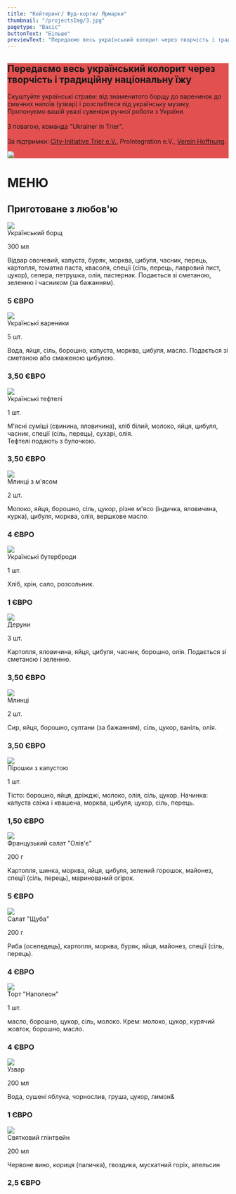 ```yaml
---
title: "Кейтеринг/ Фуд-корти/ Ярмарки"
thumbnail: "/projectsImg/3.jpg"
pagetype: "Basic"
buttonText: "Бiльше"
previewText: "Передаємо весь український колорит через творчість і традиційну  національну їжу."
---
```


<div class=' m-0 bg-fixed bg-cover'>
    <div style='background-color: rgba(220, 38, 38, 0.8)' class='py-8'>
        <div class='grid lg:grid-cols-2 3xl:gap-16 lg:gap-4 gap-2 mx-auto container px-7'>
        <div class='text-left flex flex-col justify-center'>
          <h2 class='text-white text-3xl font-bold pt-4'>Передаємо весь український колорит через творчість і традиційну  національну їжу</h2>
        <p class='text-white py-4 text-xl text-justify'>Скуштуйте українські страви: від знаменитого борщу до варенинок до смачних напоїв (узвар) і розслабтеся під українську музику. Пропонуємо вашій увазі сувеніри ручної роботи з України.<br><br>
З повагою, команда "Ukrainer in Trier".<br><br>
За підтримки: 
<a href="https://treffpunkt-trier.de/" class="underline hover:text-red-200">City-Initiative Trier e.V.</a>, ProIntegration e.V., <a href="https://www.facebook.com/mwanzek1" class="underline hover:text-red-200">Verein Hoffnung</a>.</p>
    </div>
    <div class='flex flex-col justify-center relative p-0'>
        <img src='/cateringImg/catering_cover.jpg' class='pb-2 md:w-full lg:w-full 3xl:w-full m-auto md:m-0 lg:m-0 3xl:m-0'>
    </div>
    </div>
    </div>
    <div class="mt-12 sm:mx-16">
    <h1 class='uppercase text-4xl text-red-600 text-center font-bold pt-6 mb-2'>
МЕНЮ</h1> 
<h2 class='text-black text-xl text-center italic pt-0 mb-6'>Приготоване з любов'ю</h2>

<div class='grid grid-cols-1 gap-2 md:grid-cols-2 m-2'>
<div>
    <div class="relative block align-top overflow-hidden bg-gray-200 dark:bg-gray-900">
            <img class="inline-block object-cover w-full h-96 sm:w-72 sm:h-72"
              src="/cateringImg/borshh.webp">
        <div class="inline-block align-top overflow-hidden w-full sm:w-72 sm:h-72 p-6 lg:pr-0"> 
          <div class="relative align-top block text-xl font-semibold">Український борщ
          </div>
          <p class="italic ml-6">300 мл</p>
          <div class="relative inline-block align-top text-ellipsis overflow-hidden text-sm font-normal pt-4">
          Відвар овочевий, капуста, буряк, морква, цибуля, часник, перець, картопля, томатна паста, квасоля, спеції (сіль, перець, лавровий лист, цукор), селера, петрушка, олія, пастернак. Подається зі сметаною, зеленню і часником (за бажанням).
          <h3 class="font-bold text-base text-red-600 text-center pt-4">5 ЄВРО</h3>
          </div>   
        </div>  
    </div>
</div>
<div>
    <div class="relative block align-top overflow-hidden bg-gray-200 dark:bg-gray-900">
            <img class="inline-block object-cover w-full h-96 sm:w-72 sm:h-72"
              src="/cateringImg/vareniki.webp">
        <div class="inline-block align-top overflow-hidden w-full sm:w-72 sm:h-72 p-6 lg:pr-0"> 
          <div class="relative align-top block text-xl font-semibold">Українські вареники
          </div>
          <p class="italic ml-6">5 шт.</p>
          <div class="relative inline-block align-top text-ellipsis overflow-hidden text-sm font-normal pt-4">
          Вода, яйця, сіль, борошно, капуста, морква, цибуля, масло. Подається зі сметаною або смаженою цибулею.
          <h3 class="font-bold text-base text-red-600 text-center pt-4">3,50 ЄВРО</h3>
          </div>   
        </div>  
    </div>
</div>
</div>

<div class='grid grid-cols-1 gap-2 md:grid-cols-2 m-2'>
<div>
    <div class="relative block align-top overflow-hidden bg-gray-200 dark:bg-gray-900">
            <img class="inline-block object-cover w-full h-96 sm:w-72 sm:h-72"
              src="/cateringImg/catering3.webp">
        <div class="inline-block align-top overflow-hidden w-full sm:w-72 sm:h-72 p-6 lg:pr-0"> 
          <div class="relative align-top block text-xl font-semibold">Українські тефтелі
          </div>
          <p class="italic ml-6">1 шт.</p>
          <div class="relative inline-block align-top text-ellipsis overflow-hidden text-sm font-normal pt-4">
         М'ясні суміші (свинина, яловичина), хліб білий, молоко, яйця, цибуля, часник, спеції (сіль, перець), сухарі, олія.
<br>
Тефтелі подають з булочкою.
          <h3 class="font-bold text-base text-red-600 text-center pt-4">3,50 ЄВРО</h3>
          </div>   
        </div>  
    </div>
</div>
<div>
    <div class="relative block align-top overflow-hidden bg-gray-200 dark:bg-gray-900">
            <img class="inline-block object-cover w-full h-96 sm:w-72 sm:h-72"
              src="/cateringImg/catering4.webp">
        <div class="inline-block align-top overflow-hidden w-full sm:w-72 sm:h-72 p-6 lg:pr-0"> 
          <div class="relative align-top block text-xl font-semibold">Млинці з м'ясом
          </div>
          <p class="italic ml-6">2 шт.</p>
          <div class="relative inline-block align-top text-ellipsis overflow-hidden text-sm font-normal pt-4">
          Молоко, яйця, борошно, сіль, цукор, різне м'ясо (індичка, яловичина, курка), цибуля, морква, олія, вершкове масло.
          <h3 class="font-bold text-base text-red-600 text-center pt-4">4 ЄВРО</h3>
          </div>   
        </div>  
    </div>
</div>
</div>

<div class='grid grid-cols-1 gap-2 md:grid-cols-2 m-2'>
<div>
    <div class="relative block align-top overflow-hidden bg-gray-200 dark:bg-gray-900">
            <img class="inline-block object-cover w-full h-96 sm:w-72 sm:h-72"
              src="/cateringImg/catering5.webp">
        <div class="inline-block align-top overflow-hidden w-full sm:w-72 sm:h-72 p-6 lg:pr-0"> 
          <div class="relative align-top block text-xl font-semibold">Українські бутерброди
          </div>
          <p class="italic ml-6">1 шт.</p>
          <div class="relative inline-block align-top text-ellipsis overflow-hidden text-sm font-normal pt-4">
         Хліб, хрін, сало, розсольник.
          <h3 class="font-bold text-base text-red-600 text-center pt-4">1 ЄВРО</h3>
          </div>   
        </div>  
    </div>
</div>
<div>
    <div class="relative block align-top overflow-hidden bg-gray-200 dark:bg-gray-900">
            <img class="inline-block object-cover w-full h-96 sm:w-72 sm:h-72"
              src="/cateringImg/catering6.webp">
        <div class="inline-block align-top overflow-hidden w-full sm:w-72 sm:h-72 p-6 lg:pr-0"> 
          <div class="relative align-top block text-xl font-semibold">Деруни
          </div>
          <p class="italic ml-6">3 шт.</p>
          <div class="relative inline-block align-top text-ellipsis overflow-hidden text-sm font-normal pt-4">
          Картопля, яловичина, яйця, цибуля, часник, борошно, олія.
Подається зі сметаною і зеленню.
          <h3 class="font-bold text-base text-red-600 text-center pt-4">3,50 ЄВРО</h3>
          </div>   
        </div>  
    </div>
</div>
</div>

<div class='grid grid-cols-1 gap-2 md:grid-cols-2 m-2'>
<div>
    <div class="relative block align-top overflow-hidden bg-gray-200 dark:bg-gray-900">
            <img class="inline-block object-cover w-full h-96 sm:w-72 sm:h-72"
              src="/cateringImg/catering7.webp">
        <div class="inline-block align-top overflow-hidden w-full sm:w-72 sm:h-72 p-6 lg:pr-0"> 
          <div class="relative align-top block text-xl font-semibold">Млинці
          </div>
          <p class="italic ml-6">2 шт.</p>
          <div class="relative inline-block align-top text-ellipsis overflow-hidden text-sm font-normal pt-4">
          Сир, яйця, борошно, султани (за бажанням), сіль, цукор, ваніль, олія.
          <h3 class="font-bold text-base text-red-600 text-center pt-4">3,50 ЄВРО</h3>
          </div>   
        </div>  
    </div>
</div>
<div>
    <div class="relative block align-top overflow-hidden bg-gray-200 dark:bg-gray-900">
            <img class="inline-block object-cover w-full h-96 sm:w-72 sm:h-72"
              src="/cateringImg/catering8.webp">
        <div class="inline-block align-top overflow-hidden w-full sm:w-72 sm:h-72 p-6 lg:pr-0"> 
          <div class="relative align-top block text-xl font-semibold">Пірошки з капустою
          </div>
          <p class="italic ml-6">1 шт.</p>
          <div class="relative inline-block align-top text-ellipsis overflow-hidden text-sm font-normal pt-4">
          Тісто: борошно, яйця, дріжджі, молоко, олія, сіль, цукор.
Начинка: капуста свіжа і квашена, морква, цибуля, цукор, сіль, перець.
          <h3 class="font-bold text-base text-red-600 text-center pt-4">1,50 ЄВРО</h3>
          </div>   
        </div>  
    </div>
</div>
</div>

<div class='grid grid-cols-1 gap-2 md:grid-cols-2 m-2'>
<div>
    <div class="relative block align-top overflow-hidden bg-gray-200 dark:bg-gray-900">
            <img class="inline-block object-cover w-full h-96 sm:w-72 sm:h-72"
              src="/cateringImg/catering9.webp">
        <div class="inline-block align-top overflow-hidden w-full sm:w-72 sm:h-72 p-6 lg:pr-0"> 
          <div class="relative align-top block text-xl font-semibold">Французький салат "Олів'є"
          </div>
          <p class="italic ml-6">200 г</p>
          <div class="relative inline-block align-top text-ellipsis overflow-hidden text-sm font-normal pt-4">
         Картопля, шинка, морква, яйця, цибуля, зелений горошок, майонез, спеції (сіль, перець), маринований огірок.
          <h3 class="font-bold text-base text-red-600 text-center pt-4">5 ЄВРО</h3>
          </div>   
        </div>  
    </div>
</div>
<div>
    <div class="relative block align-top overflow-hidden bg-gray-200 dark:bg-gray-900">
            <img class="inline-block object-cover w-full h-96 sm:w-72 sm:h-72"
              src="/cateringImg/Seledka.webp">
        <div class="inline-block align-top overflow-hidden w-full sm:w-72 sm:h-72 p-6 lg:pr-0"> 
          <div class="relative align-top block text-xl font-semibold">Салат "Щуба"
          </div>
          <p class="italic ml-6">200 г</p>
          <div class="relative inline-block align-top text-ellipsis overflow-hidden text-sm font-normal pt-4">
          Риба (оселедець), картопля, морква, буряк, яйця, майонез, спеції (сіль, перець).
          <h3 class="font-bold text-base text-red-600 text-center pt-4">4 ЄВРО</h3>
          </div>   
        </div>  
    </div>
</div>
</div>


<div class='grid grid-cols-1 gap-2 md:grid-cols-2 m-2'>
<div>
    <div class="relative block align-top overflow-hidden bg-gray-200 dark:bg-gray-900">
            <img class="inline-block object-cover w-full h-96 sm:w-72 sm:h-72"
              src="/cateringImg/napoleon.webp">
        <div class="inline-block align-top overflow-hidden w-full sm:w-72 sm:h-72 p-6 lg:pr-0"> 
          <div class="relative align-top block text-xl font-semibold">Торт "Наполеон"
          </div>
          <p class="italic ml-6">1 шт.</p>
          <div class="relative inline-block align-top text-ellipsis overflow-hidden text-sm font-normal pt-4">
        масло, борошно, цукор, сіль, молоко.
Крем: молоко, цукор, курячий жовток, борошно, масло.
          <h3 class="font-bold text-base text-red-600 text-center pt-4">4 ЄВРО</h3>
          </div>   
        </div>  
    </div>
</div>
<div>
    <div class="relative block align-top overflow-hidden bg-gray-200 dark:bg-gray-900">
            <img class="inline-block object-cover w-full h-96 sm:w-72 sm:h-72"
              src="/cateringImg/uzvar.webp">
        <div class="inline-block align-top overflow-hidden w-full sm:w-72 sm:h-72 p-6 lg:pr-0"> 
          <div class="relative align-top block text-xl font-semibold">Узвар
          </div>
          <p class="italic ml-6">200 мл</p>
          <div class="relative inline-block align-top text-ellipsis overflow-hidden text-sm font-normal pt-4">
          Вода, сушені яблука, чорнослив, груша, цукор, лимон&
          <h3 class="font-bold text-base text-red-600 text-center pt-4">1 ЄВРО</h3>
          </div>   
        </div>  
    </div>
</div>
</div>

<div class='grid grid-cols-1 gap-2 md:grid-cols-2 m-2'>
<div>
    <div class="relative block align-top overflow-hidden bg-gray-200 dark:bg-gray-900">
            <img class="inline-block object-cover w-full h-96 sm:w-72 sm:h-72"
              src="/cateringImg/glintvejn.webp">
        <div class="inline-block align-top overflow-hidden w-full sm:w-72 sm:h-72 p-6 lg:pr-0"> 
          <div class="relative align-top block text-xl font-semibold">Святковий глінтвейн
          </div>
          <p class="italic ml-6">200 мл</p>
          <div class="relative inline-block align-top text-ellipsis overflow-hidden text-sm font-normal pt-4">
         Червоне вино, кориця (паличка), гвоздика, мускатний горіх, апельсин
          <h3 class="font-bold text-base text-red-600 text-center pt-4">2,5 ЄВРО</h3>
          </div>   
        </div>  
    </div>
</div>
<div>
    
</div>

</div>

</div>
</div>
